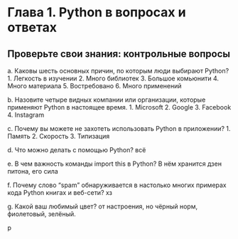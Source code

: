 # Глава 1. Python в вопросах и ответах
## Проверьте свои знания: контрольные вопросы
a. Каковы шесть основных причин, по которым люди выбирают Python?
	1. Легкость в изучении
	2. Много библиотек
	3. Большое комьюнити
	4. Много материала
	5. Востребовано
	6. Много применений

b. Назовите четыре видных компании или организации, которые применяют
Python в настоящее время.
	1. Microsoft 
	2. Google
	3. Facebook
	4. Instagram

c. Почему вы можете не захотеть использовать Python в приложении?
	1. Память
	2. Скорость
	3. Типизация

d. Что можно делать с помощью Python?
	всё

e. В чем важность команды import this в Python?
	В нём хранится дзен питона, его сила
	
f. Почему слово “spam” обнаруживается в настолько многих примерах кода Python
книгах и веб-сети?
	хз

g. Какой ваш любимый цвет?
	от настроения, но чёрный норм, фиолетовый, зелёный.


р